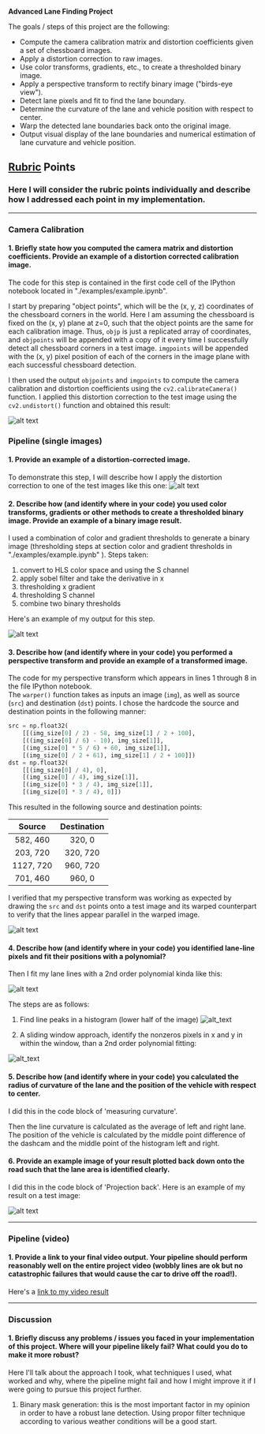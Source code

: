 **Advanced Lane Finding Project**

The goals / steps of this project are the following:

* Compute the camera calibration matrix and distortion coefficients given a set of chessboard images.
* Apply a distortion correction to raw images.
* Use color transforms, gradients, etc., to create a thresholded binary image.
* Apply a perspective transform to rectify binary image ("birds-eye view").
* Detect lane pixels and fit to find the lane boundary.
* Determine the curvature of the lane and vehicle position with respect to center.
* Warp the detected lane boundaries back onto the original image.
* Output visual display of the lane boundaries and numerical estimation of lane curvature and vehicle position.

[//]: # (Image References)

[image1]: ./examples/undistort_output_mine.png "Undistorted"
[image2]: ./examples/undistort_output_raw.png "Road Transformed"
[image3]: ./examples/binary_combo_example_mine.png "Binary Example"
[image4]: ./examples/perspective_transform.png "Warp Example"
[image5]: ./examples/color_fit_lines.jpg "Fit Visual"
[polynomial_line_fit]: ./examples/polynomial_line_fit.png "polynomial_line_fit"
[histogram]: ./examples/histogram.png "histogram"
[image6]: ./examples/example_output.jpg "Output"
[video1]: ./project_video.mp4 "Video"
[mask_lane]: ./examples/mask_lane.png  "mask_lane.png"
[final]: ./examples/final.png 'final'

## [Rubric](https://review.udacity.com/#!/rubrics/571/view) Points

### Here I will consider the rubric points individually and describe how I addressed each point in my implementation.  

---


### Camera Calibration

#### 1. Briefly state how you computed the camera matrix and distortion coefficients. Provide an example of a distortion corrected calibration image.

The code for this step is contained in the first code cell of the IPython notebook located in "./examples/example.ipynb".  

I start by preparing "object points", which will be the (x, y, z) coordinates of the chessboard corners in the world. Here I am assuming the chessboard is fixed on the (x, y) plane at z=0, such that the object points are the same for each calibration image.  Thus, `objp` is just a replicated array of coordinates, and `objpoints` will be appended with a copy of it every time I successfully detect all chessboard corners in a test image.  `imgpoints` will be appended with the (x, y) pixel position of each of the corners in the image plane with each successful chessboard detection.  

I then used the output `objpoints` and `imgpoints` to compute the camera calibration and distortion coefficients using the `cv2.calibrateCamera()` function.  I applied this distortion correction to the test image using the `cv2.undistort()` function and obtained this result: 

![alt text][image1]

### Pipeline (single images)

#### 1. Provide an example of a distortion-corrected image.

To demonstrate this step, I will describe how I apply the distortion correction to one of the test images like this one:
![alt text][image2]

#### 2. Describe how (and identify where in your code) you used color transforms, gradients or other methods to create a thresholded binary image.  Provide an example of a binary image result.

I used a combination of color and gradient thresholds to generate a binary image (thresholding steps at section  color and gradient thresholds in "./examples/example.ipynb" ).
Steps taken:
1. convert to HLS color space and using the S channel
2. apply sobel filter and take the derivative in x
3. thresholding x gradient
4. thresholding S channel
5. combine two binary thresholds
  
Here's an example of my output for this step.  

![alt text][image3]

#### 3. Describe how (and identify where in your code) you performed a perspective transform and provide an example of a transformed image.

The code for my perspective transform which appears in lines 1 through 8 in the file IPython notebook.  
The `warper()` function takes as inputs an image (`img`), as well as source (`src`) and destination (`dst`) points.  I chose the hardcode the source and destination points in the following manner:

```python
src = np.float32(
    [[(img_size[0] / 2) - 58, img_size[1] / 2 + 100],
    [((img_size[0] / 6) - 10), img_size[1]],
    [(img_size[0] * 5 / 6) + 60, img_size[1]],
    [(img_size[0] / 2 + 61), img_size[1] / 2 + 100]])
dst = np.float32(
    [[(img_size[0] / 4), 0],
    [(img_size[0] / 4), img_size[1]],
    [(img_size[0] * 3 / 4), img_size[1]],
    [(img_size[0] * 3 / 4), 0]])
```

This resulted in the following source and destination points:

| Source        | Destination   | 
|:-------------:|:-------------:| 
| 582, 460      | 320, 0        | 
| 203, 720      | 320, 720      |
| 1127, 720     | 960, 720      |
| 701, 460      | 960, 0        |

I verified that my perspective transform was working as expected by drawing the `src` and `dst` points onto a test image and its warped counterpart to verify that the lines appear parallel in the warped image.

![alt text][image4]

#### 4. Describe how (and identify where in your code) you identified lane-line pixels and fit their positions with a polynomial?

Then I  fit my lane lines with a 2nd order polynomial kinda like this:

![alt text][image5]

The steps are as follows:
1. Find line peaks in a histogram (lower half of the image)
![alt_text][histogram]

2. A sliding window approach, identify the nonzeros pixels in x and y in within the window, than a 2nd order polynomial fitting:

![alt_text][polynomial_line_fit]

#### 5. Describe how (and identify where in your code) you calculated the radius of curvature of the lane and the position of the vehicle with respect to center.

I did this in the code block of 'measuring curvature'.

Then the line curvature is calculated as the average of left and right lane.
The position of the vehicle is calculated by the middle point difference of the dashcam
and the middle point of the histogram left and right.

 

#### 6. Provide an example image of your result plotted back down onto the road such that the lane area is identified clearly.

I did this in the code block of 'Projection back'.
Here is an example of my result on a test image:

![alt text][final]

---

### Pipeline (video)

#### 1. Provide a link to your final video output.  Your pipeline should perform reasonably well on the entire project video (wobbly lines are ok but no catastrophic failures that would cause the car to drive off the road!).

Here's a [link to my video result](./test_videos_out/project_video.mp4)

---

### Discussion

#### 1. Briefly discuss any problems / issues you faced in your implementation of this project.  Where will your pipeline likely fail?  What could you do to make it more robust?

Here I'll talk about the approach I took, what techniques I used, 
what worked and why, where the pipeline might fail and how 
I might improve it if I were going to pursue this project further.  

1. Binary mask generation: this is the most important factor in my opinion in order to 
have a robust lane detection. Using propor filter technique according to various weather 
conditions will be a good start.

